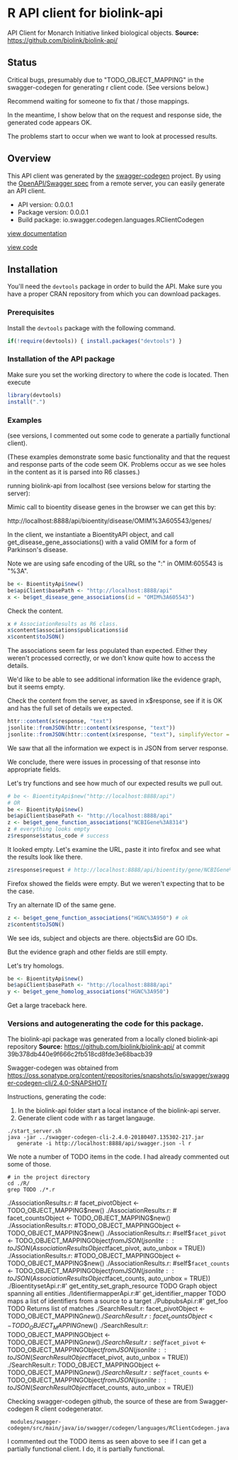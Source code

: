 # R API client for biolink-api

API Client for Monarch Initiative linked biological objects.   __Source:__ https://github.com/biolink/biolink-api/

## Status

Critical bugs, presumably due to "TODO_OBJECT_MAPPING" in the 
swagger-codegen for generating r client code. (See versions below.)

Recommend waiting for someone to fix that / those mappings.

In the meantime, I show below that on the request and response side, 
the generated code appears OK. 

The problems start to occur when we want to look at processed results.

## Overview

This API client was generated by the [swagger-codegen](https://github.com/swagger-api/swagger-codegen) project. By using the [OpenAPI/Swagger spec](https://github.com/swagger-api/swagger-spec) from a remote server, you can easily generate an API client.

- API version: 0.0.0.1
- Package version: 0.0.0.1
- Build package: io.swagger.codegen.languages.RClientCodegen

[view documentation](https://charlieccarey.github.io/monarchr-biolink/index.html)

[view code](https://github.com/charlieccarey/monarchr-biolink)


## Installation

You'll need the `devtools` package in order to build the API.
Make sure you have a proper CRAN repository from which you can download packages.

### Prerequisites

Install the `devtools` package with the following command.
```R
if(!require(devtools)) { install.packages("devtools") }
```

### Installation of the API package

Make sure you set the working directory to where the code is located.
Then execute
```R
library(devtools)
install(".")
```

### Examples 

(see versions, I commented out some code to generate a partially functional client).

(These examples demonstrate some basic functionality and that the request and 
response parts of the code seem OK. Problems occur as we see holes in the content 
as it is parsed into R6 classes.)


running biolink-api from localhost (see versions below for starting the server):

Mimic call to bioentity disease genes in the browser we can get this by:

http://localhost:8888/api/bioentity/disease/OMIM%3A605543/genes/

In the client, we instantiate a BioentityAPI object, and call get_disease_gene_associations() with a valid OMIM for a form of Parkinson's disease.

Note we are using safe encoding of the URL so the ":" in OMIM:605543 is "%3A".

```R
be <- BioentityApi$new()
be$apiClient$basePath <- "http://localhost:8888/api"
x <- be$get_disease_gene_associations(id = "OMIM%3A605543")
```

Check the content.

```R
x # AssociationResults as R6 class.
x$content$associations$publications$id
x$content$toJSON()
```

The associations seem far less populated than expected. 
Either they weren't processed correctly, or we don't know 
quite how to access the details.

We'd like to be able to see additional information like 
the evidence graph, but it seems empty.

Check the content from the server, as saved in x$response, 
see if it is OK and has the full set of details we expected.

```R
httr::content(x$response, "text")
jsonlite::fromJSON(httr::content(x$response, "text"))
jsonlite::fromJSON(httr::content(x$response, "text"), simplifyVector = TRUE)
```

We saw that all the information we expect is in JSON from server response.

We conclude, there were issues in processing of that resonse into appropriate fields.

Let's try functions and see how much of our expected results we pull out.

```R
# be <- BioentityApi$new("http://localhost:8888/api")
# OR
be <- BioentityApi$new()
be$apiClient$basePath <- "http://localhost:8888/api"
z <- be$get_gene_function_associations("NCBIGene%3A8314")
z # everything looks empty
z$response$status_code # success
```

It looked empty. Let's examine the URL, paste it into firefox and see what the results look like there.

```R
z$response$request # http://localhost:8888/api/bioentity/gene/NCBIGene%3A8314/function/
```

Firefox showed the fields were empty. But we weren't expecting that to be the case.

Try an alternate ID of the same gene.

```R
z <- be$get_gene_function_associations("HGNC%3A950") # ok
z$content$toJSON()
```

We see ids, subject and objects are there. objects$id are GO IDs.

But the evidence graph and other fields are still empty.

Let's try homologs.

```R
be <- BioentityApi$new()
be$apiClient$basePath <- "http://localhost:8888/api"
y <- be$get_gene_homolog_associations("HGNC%3A950")
```

Get a large traceback here.

### Versions and autogenerating the code for this package.

The biolink-api package was generated from a locally cloned biolink-api repository
__Source:__ https://github.com/biolink/biolink-api/ at commit 39b378db440e9f666c2fb518cd8fde3e68bacb39

Swagger-codegen was obtained from 
https://oss.sonatype.org/content/repositories/snapshots/io/swagger/swagger-codegen-cli/2.4.0-SNAPSHOT/

Instructions, generating the code:
1. In the biolink-api folder start a local instance of the biolink-api server.
2. Generate client code with r as target langauge.

```{bash, eval = FALSE}
./start_server.sh
java -jar ../swagger-codegen-cli-2.4.0-20180407.135302-217.jar 
   generate -i http://localhost:8888/api/swagger.json -l r
```

We note a number of TODO items in the code. I had already commented out some of those.

```{bash, eval = FALSE}
# in the project directory
cd ./R/
grep TODO ./*.r
```

./AssociationResults.r:      #   facet_pivotObject <- TODO_OBJECT_MAPPING$new()
./AssociationResults.r:      #   facet_countsObject <- TODO_OBJECT_MAPPING$new()
./AssociationResults.r:      #TODO_OBJECT_MAPPINGObject <- TODO_OBJECT_MAPPING$new()
./AssociationResults.r:      #self$`facet_pivot` <- TODO_OBJECT_MAPPINGObject$fromJSON(jsonlite::toJSON(AssociationResultsObject$facet_pivot, auto_unbox = TRUE))
./AssociationResults.r:      #TODO_OBJECT_MAPPINGObject <- TODO_OBJECT_MAPPING$new()
./AssociationResults.r:      #self$`facet_counts` <- TODO_OBJECT_MAPPINGObject$fromJSON(jsonlite::toJSON(AssociationResultsObject$facet_counts, auto_unbox = TRUE))
./BioentitysetApi.r:#' get_entity_set_graph_resource TODO Graph object spanning all entities
./IdentifiermapperApi.r:#' get_identifier_mapper TODO maps a list of identifiers from a source to a target
./PubpubsApi.r:#' get_foo TODO Returns list of matches
./SearchResult.r:        facet_pivotObject <- TODO_OBJECT_MAPPING$new()
./SearchResult.r:        facet_countsObject <- TODO_OBJECT_MAPPING$new()
./SearchResult.r:      TODO_OBJECT_MAPPINGObject <- TODO_OBJECT_MAPPING$new()
./SearchResult.r:      self$`facet_pivot` <- TODO_OBJECT_MAPPINGObject$fromJSON(jsonlite::toJSON(SearchResultObject$facet_pivot, auto_unbox = TRUE))
./SearchResult.r:      TODO_OBJECT_MAPPINGObject <- TODO_OBJECT_MAPPING$new()
./SearchResult.r:      self$`facet_counts` <- TODO_OBJECT_MAPPINGObject$fromJSON(jsonlite::toJSON(SearchResultObject$facet_counts, auto_unbox = TRUE))

Checking swagger-codegen github, the source of these are from Swagger-codegen R client codegenerator.

     modules/swagger-codegen/src/main/java/io/swagger/codegen/languages/RClientCodegen.java
     
I commented out the TODO items as seen above to see if I can get a partially functional client. I do, it is partially functional.

